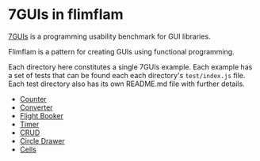 # 7GUIs in flimflam

[7GUIs](https://github.com/eugenkiss/7guis) is a programming usability benchmark for GUI libraries.

Flimflam is a pattern for creating GUIs using functional programming.

Each directory here constitutes a single 7GUIs example. Each example has a set of tests that can be found each each directory's `test/index.js` file. Each test directory also has its own README.md file with further details.

- [Counter](/examples/7GUIs/counter)
- [Converter](/examples/7GUIs/converter)
- [Flight Booker](/examples/7GUIs/flight-booker)
- [Timer](/examples/7GUIs/timer)
- [CRUD](/examples/7GUIs/crud)
- [Circle Drawer](/examples/7GUIs/circle-drawer)
- [Cells](/examples/7GUIs/cells)

